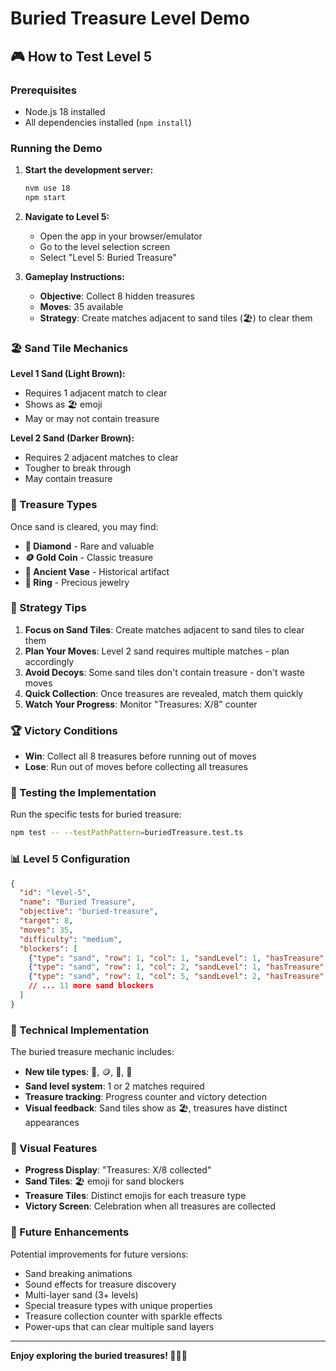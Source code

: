 # Buried Treasure Level Demo

## 🎮 How to Test Level 5

### Prerequisites

- Node.js 18 installed
- All dependencies installed (`npm install`)

### Running the Demo

1. **Start the development server:**

   ```bash
   nvm use 18
   npm start
   ```

2. **Navigate to Level 5:**

   - Open the app in your browser/emulator
   - Go to the level selection screen
   - Select "Level 5: Buried Treasure"

3. **Gameplay Instructions:**
   - **Objective**: Collect 8 hidden treasures
   - **Moves**: 35 available
   - **Strategy**: Create matches adjacent to sand tiles (🏖️) to clear them

### 🏖️ Sand Tile Mechanics

**Level 1 Sand (Light Brown):**

- Requires 1 adjacent match to clear
- Shows as 🏖️ emoji
- May or may not contain treasure

**Level 2 Sand (Darker Brown):**

- Requires 2 adjacent matches to clear
- Tougher to break through
- May contain treasure

### 💎 Treasure Types

Once sand is cleared, you may find:

- **💎 Diamond** - Rare and valuable
- **🪙 Gold Coin** - Classic treasure
- **🏺 Ancient Vase** - Historical artifact
- **💍 Ring** - Precious jewelry

### 🎯 Strategy Tips

1. **Focus on Sand Tiles**: Create matches adjacent to sand tiles to clear them
2. **Plan Your Moves**: Level 2 sand requires multiple matches - plan accordingly
3. **Avoid Decoys**: Some sand tiles don't contain treasure - don't waste moves
4. **Quick Collection**: Once treasures are revealed, match them quickly
5. **Watch Your Progress**: Monitor "Treasures: X/8" counter

### 🏆 Victory Conditions

- **Win**: Collect all 8 treasures before running out of moves
- **Lose**: Run out of moves before collecting all treasures

### 🧪 Testing the Implementation

Run the specific tests for buried treasure:

```bash
npm test -- --testPathPattern=buriedTreasure.test.ts
```

### 📊 Level 5 Configuration

```json
{
  "id": "level-5",
  "name": "Buried Treasure",
  "objective": "buried-treasure",
  "target": 8,
  "moves": 35,
  "difficulty": "medium",
  "blockers": [
    {"type": "sand", "row": 1, "col": 1, "sandLevel": 1, "hasTreasure": true},
    {"type": "sand", "row": 1, "col": 2, "sandLevel": 1, "hasTreasure": false},
    {"type": "sand", "row": 1, "col": 5, "sandLevel": 2, "hasTreasure": true}
    // ... 11 more sand blockers
  ]
}
```

### 🔧 Technical Implementation

The buried treasure mechanic includes:

- **New tile types**: 💎, 🪙, 🏺, 💍
- **Sand level system**: 1 or 2 matches required
- **Treasure tracking**: Progress counter and victory detection
- **Visual feedback**: Sand tiles show as 🏖️, treasures have distinct appearances

### 🎨 Visual Features

- **Progress Display**: "Treasures: X/8 collected"
- **Sand Tiles**: 🏖️ emoji for sand blockers
- **Treasure Tiles**: Distinct emojis for each treasure type
- **Victory Screen**: Celebration when all treasures are collected

### 🚀 Future Enhancements

Potential improvements for future versions:

- Sand breaking animations
- Sound effects for treasure discovery
- Multi-layer sand (3+ levels)
- Special treasure types with unique properties
- Treasure collection counter with sparkle effects
- Power-ups that can clear multiple sand layers

---

**Enjoy exploring the buried treasures! 🏴‍☠️💎**
